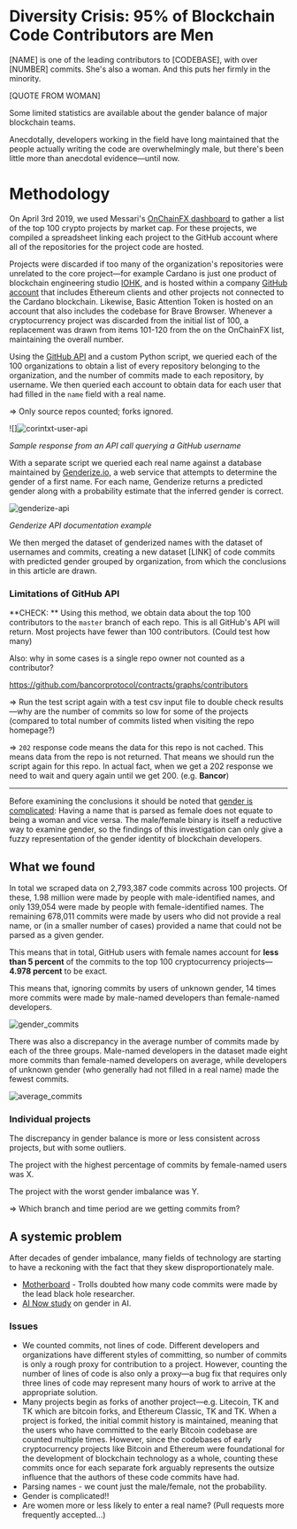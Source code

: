 # Diversity Crisis: 95% of Blockchain Code Contributors are Men

[NAME] is one of the leading contributors to [CODEBASE], with over [NUMBER] commits. She's also a woman. And this puts her firmly in the minority.

[QUOTE FROM WOMAN]

Some limited statistics are available about the gender balance of major blockchain teams. 

Anecdotally, developers working in the field have long maintained that the people actually writing the code are overwhelmingly male, but there's been little more than anecdotal evidence—until now.



# Methodology

On April 3rd 2019, we used Messari's [OnChainFX dashboard](https://messari.io/onchainfx) to gather a list of the top 100 crypto projects by market cap. For these projects, we compiled a spreadsheet linking each project to the GitHub account where all of the repositories for the project code are hosted.

Projects were discarded if too many of the organization's repositories were unrelated to the core project—for example Cardano is just one product of blockchain engineering studio [IOHK](https://iohk.io/), and is hosted within a company [GitHub account](https://github.com/input-output-hk) that includes Ethereum clients and other projects not connected to the Cardano blockchain. Likewise, Basic Attention Token is hosted on an account that also includes the codebase for Brave Browser. Whenever a cryptocurrency project was discarded from the initial list of 100, a replacement was drawn from items 101-120 from the on the OnChainFX list, maintaining the overall number.

Using the [GitHub API](https://developer.github.com/v3/) and a custom Python script, we queried each of the 100 organizations to obtain a list of every repository belonging to the organization, and the number of commits made to each repository, by username. We then queried each account to obtain data for each user that had filled in the `name` field with a real name.

=> Only source repos counted; forks ignored.

![]![corintxt-user-api](/home/corin/Dropbox/CODE/RC/Crypto-Scraper/images/corintxt-user-api.png)

*Sample response from an API call querying a GitHub username*

With a separate script we queried each real name against a database maintained by [Genderize.io](https://genderize.io/), a web service that attempts to determine the gender of a first name. For each name, Genderize returns a predicted gender along with a probability estimate that the inferred gender is correct.

![genderize-api](/home/corin/Dropbox/CODE/RC/Crypto-Scraper/images/genderize-api.png)

*Genderize API documentation example*

We then merged the dataset of genderized names with the dataset of usernames and commits, creating a new dataset [LINK] of code commits with predicted gender grouped by organization, from which the conclusions in this article are drawn. 

### Limitations of GitHub API

**CHECK: ** Using this method, we obtain data about the top 100 contributors to the `master` branch of each repo. This is all GitHub's API will return. Most projects have fewer than 100 contributors. (Could test how many)

Also: why in some cases is a single repo owner not counted as a contributor?

<https://github.com/bancorprotocol/contracts/graphs/contributors>

=> Run the test script again with a test csv input file to double check results—why are the number of commits so low for some of the projects (compared to total number of commits listed when visiting the repo homepage?)

=> `202` response code means the data for this repo is not cached. This means data from the repo is not returned. That means we should run the script again for this repo. In actual fact, when we get a 202 response we need to wait and query again until we get 200. (e.g. **Bancor**)



---

Before examining the conclusions it should be noted that [gender is complicated](https://www.huffingtonpost.ca/2017/05/10/understanding-gender-identity_n_16542822.html): Having a name that is parsed as female does not equate to being a woman and vice versa. The male/female binary is itself a reductive way to examine gender, so the findings of this investigation can only give a fuzzy representation of the gender identity of blockchain developers.

## What we found

In total we scraped data on 2,793,387 code commits across 100 projects. Of these, 1.98 million were made by people with male-identified names, and only 139,054 were made by people with female-identified names. The remaining 678,011 commits were made by users who did not provide a real name, or (in a smaller number of cases) provided a name that could not be parsed as a given gender.

This means that in total, GitHub users with female names account for **less than 5 percent** of the commits to the top 100 cryptocurrency priojects—**4.978 percent** to be exact.

This means that, ignoring commits by users of unknown gender, 14 times more commits were made by male-named developers than female-named developers.

![gender_commits](/home/corin/Dropbox/CODE/RC/Crypto-Scraper/images/gender_commits.png)

There was also a discrepancy in the average number of commits made by each of the three groups. Male-named developers in the dataset made eight more commits than female-named developers on average, while developers of unknown gender (who generally had not filled in a real name) made the fewest commits.

![average_commits](/home/corin/Dropbox/CODE/RC/Crypto-Scraper/images/average_commits.png)

### Individual projects

The discrepancy in gender balance is more or less consistent across projects, but with some outliers.

The project with the highest percentage of commits by female-named users was X.

The project with the worst gender imbalance was Y.



=> Which branch and time period are we getting commits from?



## A systemic problem

After decades of gender imbalance, many fields of technology are starting to have a reckoning with the fact that they skew disproportionately male.

- [Motherboard](https://motherboard.vice.com/en_us/article/8xz9yk/the-sexist-trolls-doubting-black-hole-researcher-katie-bouman-need-to-learn-to-code) - Trolls doubted how many code commits were made by the lead black hole researcher.
- [AI Now study](http://fortune.com/2019/04/23/artificial-intelligence-diversity-crisis/) on gender in AI.



### Issues

- We counted commits, not lines of code. Different developers and organizations have different styles of committing, so number of commits is only a rough proxy for contribution to a project. However, counting the number of lines of code is also only a proxy—a bug fix that requires only three lines of code may represent many hours of work to arrive at the appropriate solution. 
- Many projects begin as forks of another project—e.g. Litecoin, TK and TK which are bitcoin forks, and Ethereum Classic, TK and TK. When a project is forked, the initial commit history is maintained, meaning that the users who have committed to the early Bitcoin codebase are counted multiple times. However, since the codebases of early cryptocurrency projects like Bitcoin and Ethereum were foundational for the development of blockchain technology as a whole, counting these commits once for each separate fork arguably represents the outsize influence that the authors of these code commits have had.
- Parsing names - we count just the male/female, not the probability.
- Gender is complicated!!
- Are women more or less likely to enter a real name? (Pull requests more frequently accepted...)